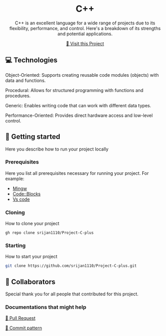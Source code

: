                      
<h1 align="center" style="font-weight: bold;">C++</h1>


<p align="center">C++ is an excellent language for a wide range of projects due to its flexibility, performance, and control. Here's a breakdown of its strengths and potential applications.</p>


<p align="center">
<a href="https://github.com/srijan1110/Project-C-plus">📱 Visit this Project</a>
</p>
 
<h2 id="technologies">💻 Technologies</h2>

Object-Oriented: Supports creating reusable code modules (objects) with data and functions.

Procedural: Allows for structured programming with functions and procedures.

Generic: Enables writing code that can work with different data types.

Performance-Oriented: Provides direct hardware access and low-level control.
 
<h2 id="started">🚀 Getting started</h2>

Here you describe how to run your project locally
 
<h3>Prerequisites</h3>

Here you list all prerequisites necessary for running your project. For example:

- [Mingw](https://sourceforge.net/projects/mingw/)
- [Code::Blocks](https://sourceforge.net/projects/codeblocks/)
- [Vs code](https://code.visualstudio.com/)
 
<h3>Cloning</h3>

How to clone your project

```gh repo clone srijan1110/Project-C-plus ```
 
<h3>Starting</h3>

How to start your project

```bash
git clone https://github.com/srijan1110/Project-C-plus.git
```
 
<h2 id="colab">🤝 Collaborators</h2>

<p>Special thank you for all people that contributed for this project.
</p>
 
<h3>Documentations that might help</h3>

[📝 Pull Request](https://github.com/srijan1110/Project-C-plus/pulls)

[💾 Commit pattern](https://github.com/srijan1110/Project-C-plus/issues)
